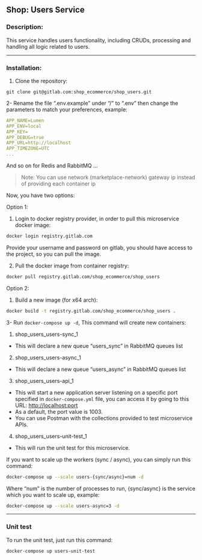 Shop: Users Service
--
### Description:
This service handles users functionality, including CRUDs, processing and handling all logic related to users.

---

### Installation:

1. Clone the repository:
```shell script
git clone git@gitlab.com:shop_ecommerce/shop_users.git
```

2- Rename the file “.env.example” under “/” to “.env” then change the parameters to match your preferences, example:
```yaml
APP_NAME=Lumen
APP_ENV=local
APP_KEY=
APP_DEBUG=true
APP_URL=http://localhost
APP_TIMEZONE=UTC
...
```
And so on for Redis and RabbitMQ ...
>Note: You can use network (marketplace-network) gateway ip instead of providing each container ip

Now, you have two options:

Option 1:
1. Login to docker registry provider, in order to pull this microservice docker image:
```bash
docker login registry.gitlab.com
```
Provide your username and password on gitlab, you should have access to the project, so you can pull the image.

2. Pull the docker image from container registry:
```bash
docker pull registry.gitlab.com/shop_ecommerce/shop_users
```

Option 2:
1. Build a new image (for x64 arch):
```bash
docker build -t registry.gitlab.com/shop_ecommerce/shop_users .
```

3- Run `docker-compose up -d`, This command will create new containers:

1. shop_users_users-sync_1
- This will declare a new queue “users_sync” in RabbitMQ queues list
2. shop_users_users-async_1
- This will declare a new queue “users_async” in RabbitMQ queues list
3. shop_users_users-api_1
- This will start a new application server listening on a specific port specified in `docker-compose.yml` file, you can access it by going to this URL: [http://localhost:port](http://localhost:1003)
- As a default, the port value is 1003.
- You can use Postman with the collections provided to test microservice APIs.
4. shop_users_users-unit-test_1
- This will run the unit test for this microservice.


If you want to scale up the workers (sync / async), you can simply run this command:
```bash
docker-compose up --scale users-{sync/async}=num -d
```

Where “num” is the number of processes to run, {sync/async} is the service which you want to scale up, example:
```bash
docker-compose up --scale users-async=3 -d
```

---
### Unit test
To run the unit test, just run this command:
```bash
docker-compose up users-unit-test
```
